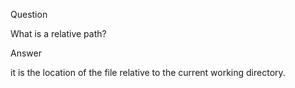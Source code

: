 Question

What is a relative path?

Answer

it is the location of the file relative to the current working directory.